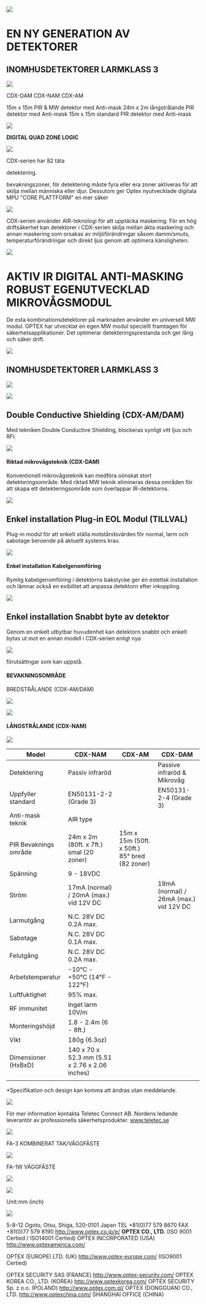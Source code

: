 ![](_page_0_Picture_0.jpeg)

# EN NY GENERATION AV DETEKTORER

## **INOMHUSDETEKTORER LARMKLASS 3**

![](_page_0_Picture_3.jpeg)

CDX-DAM CDX-NAM CDX-AM

15m x 15m PIR & MW detektor med Anti-mask 24m x 2m långstrålande PIR detektor med Anti-mask 15m x 15m standard PIR detektor med Anti-mask

![](_page_0_Picture_6.jpeg)

**DIGITAL QUAD ZONE LOGIC**

![](_page_0_Picture_9.jpeg)

CDX-serien har 82 täta

detektering.

bevakningszoner, för detektering måste fyra eller era zoner aktiveras för att skilja mellan människa eller djur. Dessutom ger Optex nyutvecklade digitala MPU "CORE PLATTFORM" en mer säker

![](_page_0_Picture_10.jpeg)

CDX-serien använder AIR-teknologi för att upptäcka maskering. För en hög driftsäkerhet kan detektorer i CDX-serien skilja mellan äkta maskering och annan maskering som orsakas av miljöförändringar såsom damm/smuts, temperaturförändringar och direkt ljus genom att optimera känsligheten.

![](_page_0_Picture_13.jpeg)

# **AKTIV IR DIGITAL ANTI-MASKING ROBUST EGENUTVECKLAD MIKROVÅGSMODUL**

De esta kombinationsdetektorer på marknaden använder en universell MW modul. OPTEX har utvecklat en egen MW modul speciellt framtagen för säkerhetsapplikationer. Det optimerar detekteringsprestanda och ger lång och säker drift.

![](_page_0_Picture_16.jpeg)

## **INOMHUSDETEKTORER LARMKLASS 3**

![](_page_1_Picture_1.jpeg)

![](_page_1_Picture_2.jpeg)

## **Double Conductive Shielding (CDX-AM/DAM)**

Med tekniken Double Conductive Shielding, blockeras synligt vitt ljus och RFI.

![](_page_1_Picture_5.jpeg)

#### **Riktad mikrovågsteknik (CDX-DAM)**

Konventionell mikrovågsteknik kan medföra oönskat stort detekteringsområde. Med riktad MW teknik elimineras dessa områden för att skapa ett detekteringsområde som överlappar IR-detektorns.

![](_page_1_Picture_8.jpeg)

## **Enkel installation Plug-in EOL Modul (TILLVAL)**

Plug-in modul för att enkelt ställa motståndsvärden för normal, larm och sabotage beroende på aktuellt systems krav.

![](_page_1_Picture_11.jpeg)

#### **Enkel installation Kabelgenomföring**

Rymlig kabelgenomföring i detektorns bakstycke ger en estetisk installation och lämnar också en exibilitet att anpassa detektorn efter inkoppling.

![](_page_1_Picture_14.jpeg)

## **Enkel installation Snabbt byte av detektor**

Genom en enkelt utbytbar huvudenhet kan detektorn snabbt och enkelt bytas ut mot en annan modell i CDX-serien enligt nya

![](_page_1_Picture_17.jpeg)

förutsättngar som kan uppstå.

#### **BEVAKNINGSOMRÅDE**

BREDSTRÅLANDE (CDX-AM/DAM)

![](_page_1_Figure_21.jpeg)

![](_page_1_Figure_22.jpeg)

#### LÅNGSTRÅLANDE (CDX-NAM)

![](_page_1_Figure_24.jpeg)

| Model                    | CDX-NAM                                        | CDX-AM                                        | CDX-DAM                                   |
|--------------------------|------------------------------------------------|-----------------------------------------------|-------------------------------------------|
| Detektering              | Passiv infraröd                                |                                               | Passive infraröd & Mikrovåg               |
| Uppfyller standard       | EN50131-2-2 (Grade 3)                          |                                               | EN50131-2-4 (Grade 3)                     |
| Anti-mask<br>teknik      | AIR type                                       |                                               |                                           |
| PIR Bevaknings<br>område | 24m x 2m (80ft. x 7ft.)<br>smal (20 zoner)     | 15m x 15m (50ft. x 50ft.) 85° bred (82 zoner) |                                           |
| Spänning                 | 9 - 18VDC                                      |                                               |                                           |
| Ström                    | 17mA (normal) / 20mA (max.)<br>vid 12V DC      |                                               | 19mA (normal) / 26mA (max.)<br>vid 12V DC |
| Larmutgång               | N.C. 28V DC 0.2A max.                          |                                               |                                           |
| Sabotage                 | N.C. 28V DC 0.1A max.                          |                                               |                                           |
| Felutgång                | N.C. 28V DC 0.2A max.                          |                                               |                                           |
| Arbetstemperatur         | -10°C - +50°C (14°F - 122°F)                   |                                               |                                           |
| Luftfuktighet            | 95% max.                                       |                                               |                                           |
| RF immunitet             | Inget larm 10V/m                               |                                               |                                           |
| Monteringshöjd           | 1.8 - 2.4m (6 - 8ft.)                          |                                               |                                           |
| Vikt                     | 180g (6.3oz)                                   |                                               |                                           |
| Dimensioner (HxBxD)      | 140 x 70 x 52.3 mm (5.51 x 2.76 x 2.06 inches) |                                               |                                           |
|                          |                                                |                                               |                                           |

*Specifikation och design kan komma att ändras utan meddelande.

![](_page_1_Picture_27.jpeg)

För mer information kontakta Teletec Connect AB. Nordens ledande leverantör av professionella säkerhetsprodukter. www.teletec.se

![](_page_1_Picture_29.jpeg)

FA-3 KOMBINERAT TAK/VÄGGFÄSTE

![](_page_1_Picture_31.jpeg)

FA-1W VÄGGFÄSTE

![](_page_1_Picture_33.jpeg)

![](_page_1_Figure_34.jpeg)

Unit:mm (inch)

![](_page_1_Picture_36.jpeg)

5-8-12 Ogoto, Otsu, Shiga, 520-0101 Japan TEL +81(0)77 579 8670 FAX +81(0)77 579 8190 http://www.optex.co.jp/e/ **OPTEX CO., LTD.** (ISO 9001 Certied / ISO14001 Certied) OPTEX INCORPORATED (USA) http://www.optexamerica.com/

OPTEX (EUROPE) LTD. (UK) http://www.optex-europe.com/ (ISO9001 Certied)

OPTEX SECURITY SAS (FRANCE) http://www.optex-security.com/ OPTEX KOREA CO., LTD. (KOREA) http://www.optexkorea.com/ OPTEX SECURITY Sp. z o.o. (POLAND) http://www.optex.com.pl/ OPTEX (DONGGUAN) CO., LTD. http://www.optexchina.com/ SHANGHAI OFFICE (CHINA)